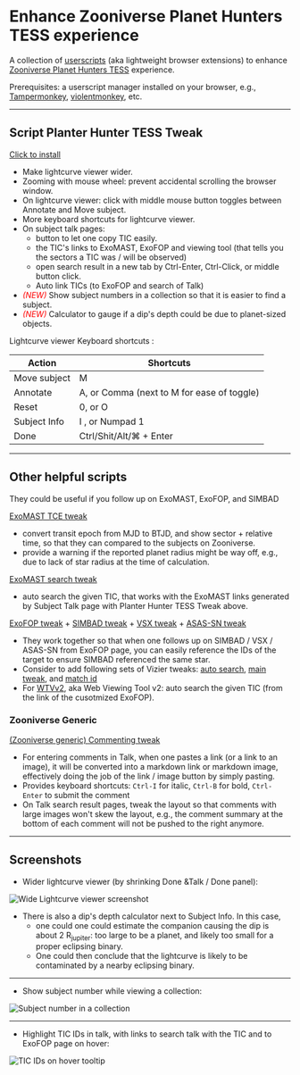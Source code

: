# Enhance Zooniverse Planet Hunters TESS experience

A collection of [userscripts](https://en.wikipedia.org/wiki/Userscript) (aka lightweight browser extensions) to enhance [Zooniverse Planet Hunters TESS](https://www.zooniverse.org/projects/nora-dot-eisner/planet-hunters-tess/classify) experience.

Prerequisites: a userscript manager installed on your browser, e.g., [Tampermonkey](https://www.tampermonkey.net/), [violentmonkey](https://violentmonkey.github.io/), etc.

---

## Script Planter Hunter TESS Tweak

[Click to install](https://github.com/orionlee/planet_hunters_tess_userscripts/raw/master/zn_planet_hunter_tess.user.js)


- Make lightcurve viewer wider.
- Zooming with mouse wheel: prevent accidental scrolling the browser window.
- On lightcurve viewer: click with middle mouse button toggles between Annotate and Move subject.
- More keyboard shortcuts for lightcurve viewer.
- On subject talk pages:
  - button to let one copy TIC easily.
  - the TIC's links to ExoMAST, ExoFOP and viewing tool (that tells you the sectors a TIC was / will be observed)
  - open search result in a new tab by Ctrl-Enter, Ctrl-Click, or middle button click.
  - Auto link TICs (to ExoFOP and search of Talk)
- *<font color="red">(NEW)</font>* Show subject numbers in a collection so that it is easier to find a subject.
- *<font color="red">(NEW)</font>* Calculator to gauge if a dip's depth could be due to planet-sized objects.

Lightcurve viewer Keyboard shortcuts :

Action | Shortcuts
-------|----------
Move subject| M
Annotate | A, or Comma (next to M for ease of toggle)
Reset | 0, or O
Subject Info| I , or Numpad 1
Done | Ctrl/Shit/Alt/⌘ + Enter
---

## Other helpful scripts

They could be useful if you follow up on ExoMAST, ExoFOP, and SIMBAD

[ExoMAST TCE tweak](https://github.com/orionlee/planet_hunters_tess_userscripts/raw/master/tess_exomast_tce_tweak.user.js)

- convert transit epoch from MJD to BTJD, and show sector + relative time, so that they can compared to the subjects on Zooniverse.
- provide a warning if the reported planet radius might be way off, e.g., due to lack of star radius at the time of calculation.


[ExoMAST search tweak](https://github.com/orionlee/planet_hunters_tess_userscripts/raw/master/tess_exomast_search_tweak.user.js)

- auto search the given TIC, that works with the ExoMAST links generated by Subject Talk page with Planter Hunter TESS Tweak above.

[ExoFOP tweak](https://github.com/orionlee/planet_hunters_tess_userscripts/raw/master/tess_exofop_tweak.user.js) + [SIMBAD tweak](https://github.com/orionlee/planet_hunters_tess_userscripts/raw/master/tess_simbad_tweak.user.js) +
[VSX tweak](https://github.com/orionlee/planet_hunters_tess_userscripts/raw/master/tess_vsx_tweak.user.js) + [ASAS-SN tweak](https://github.com/orionlee/planet_hunters_tess_userscripts/raw/master/tess_asas_sn_tweak.user.js)
- They work together so that when one follows up on SIMBAD / VSX / ASAS-SN from ExoFOP page, you can easily reference the IDs of the target to ensure SIMBAD referenced the same star.
- Consider to add following sets of Vizier tweaks: [auto search](https://github.com/orionlee/planet_hunters_tess_userscripts/raw/master/tess_vizier_autosearch.user.js), [main tweak](https://github.com/orionlee/planet_hunters_tess_userscripts/raw/master/tess_vizier_tweak.user.js), and [match id](https://github.com/orionlee/planet_hunters_tess_userscripts/raw/master/tess_vizier_match_id.user.js)
- For [WTVv2](https://github.com/orionlee/planet_hunters_tess_userscripts/raw/master/generic_auto_fill_form_submit.user.js), aka Web Viewing Tool v2: auto search the given TIC (from the link of the cusotmized ExoFOP).



### Zooniverse Generic

[(Zooniverse generic) Commenting tweak](https://github.com/orionlee/planet_hunters_tess_userscripts/raw/master/zn_talk_commenting_tweak.user.js)

- For entering comments in Talk, when one pastes a link (or a link to an image), it will be converted into a markdown link or markdown image, effectively doing the job of the link / image  button by simply pasting.
- Provides keyboard shortcuts: `Ctrl-I` for italic, `Ctrl-B` for bold, `Ctrl-Enter` to submit the comment
- On Talk search result pages, tweak the layout so that comments with large images won't skew the layout, e.g., the comment summary at the bottom of each comment will not be pushed to the right anymore.

---

## Screenshots

- Wider lightcurve viewer (by shrinking Done &Talk / Done panel):

![Wide Lightcurve viewer screenshot](https://imgur.com/PLtc0fh.png)
- There is also a dip's depth calculator next to Subject Info. In this case,
  - one could one could estimate the companion causing the dip is about 2 R<sub>jupiter</sub>: too large to be a planet, and likely too small for a proper eclipsing binary.
  - One could then conclude that the lightcurve is likely to be contaminated by a nearby eclipsing binary.

---

- Show subject number while viewing a collection:

![Subject number in a collection](https://imgur.com/X1gAhbf.png)


---

- Highlight TIC IDs in talk, with links to search talk with the TIC and to ExoFOP page on hover:

![TIC IDs on hover tooltip](https://imgur.com/PThBEPt.png)
